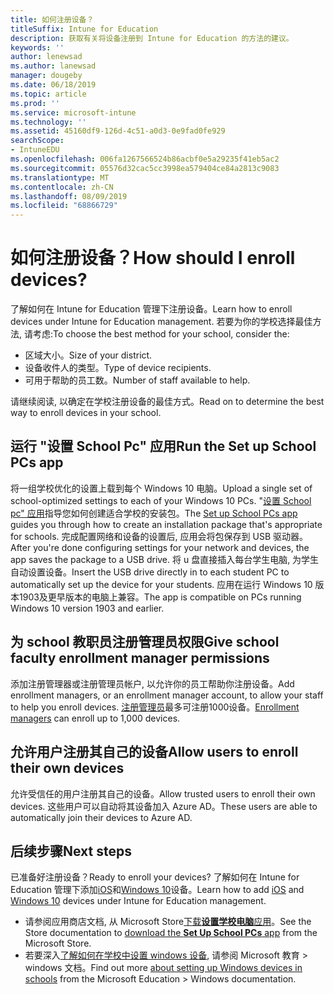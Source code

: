 ```yaml
---
title: 如何注册设备？
titleSuffix: Intune for Education
description: 获取有关将设备注册到 Intune for Education 的方法的建议。
keywords: ''
author: lenewsad
ms.author: lanewsad
manager: dougeby
ms.date: 06/18/2019
ms.topic: article
ms.prod: ''
ms.service: microsoft-intune
ms.technology: ''
ms.assetid: 45160df9-126d-4c51-a0d3-0e9fad0fe929
searchScope:
- IntuneEDU
ms.openlocfilehash: 006fa1267566524b86acbf0e5a29235f41eb5ac2
ms.sourcegitcommit: 05576d32cac5cc3998ea579404ce84a2813c9083
ms.translationtype: MT
ms.contentlocale: zh-CN
ms.lasthandoff: 08/09/2019
ms.locfileid: "68866729"
---
```

# <a name="how-should-i-enroll-devices"></a><span data-ttu-id="a3c57-103">如何注册设备？</span><span class="sxs-lookup"><span data-stu-id="a3c57-103">How should I enroll devices?</span></span>

<span data-ttu-id="a3c57-104">了解如何在 Intune for Education 管理下注册设备。</span><span class="sxs-lookup"><span data-stu-id="a3c57-104">Learn how to enroll devices under Intune for Education management.</span></span> <span data-ttu-id="a3c57-105">若要为你的学校选择最佳方法, 请考虑:</span><span class="sxs-lookup"><span data-stu-id="a3c57-105">To choose the best method for your school, consider the:</span></span>  
* <span data-ttu-id="a3c57-106">区域大小。</span><span class="sxs-lookup"><span data-stu-id="a3c57-106">Size of your district.</span></span>    
* <span data-ttu-id="a3c57-107">设备收件人的类型。</span><span class="sxs-lookup"><span data-stu-id="a3c57-107">Type of device recipients.</span></span>    
* <span data-ttu-id="a3c57-108">可用于帮助的员工数。</span><span class="sxs-lookup"><span data-stu-id="a3c57-108">Number of staff available to help.</span></span>   
 
<span data-ttu-id="a3c57-109">请继续阅读, 以确定在学校注册设备的最佳方式。</span><span class="sxs-lookup"><span data-stu-id="a3c57-109">Read on to determine the best way to enroll devices in your school.</span></span>    

## <a name="run-the-set-up-school-pcs-app"></a><span data-ttu-id="a3c57-110">运行 "设置 School Pc" 应用</span><span class="sxs-lookup"><span data-stu-id="a3c57-110">Run the Set up School PCs app</span></span> 
<span data-ttu-id="a3c57-111">将一组学校优化的设置上载到每个 Windows 10 电脑。</span><span class="sxs-lookup"><span data-stu-id="a3c57-111">Upload a single set of school-optimized settings to each of your Windows 10 PCs.</span></span> <span data-ttu-id="a3c57-112">"[设置 School pc" 应用](https://docs.microsoft.com/education/windows/use-set-up-school-pcs-app)指导您如何创建适合学校的安装包。</span><span class="sxs-lookup"><span data-stu-id="a3c57-112">The [Set up School PCs app](https://docs.microsoft.com/education/windows/use-set-up-school-pcs-app) guides you through how to create an installation package that's appropriate for schools.</span></span> <span data-ttu-id="a3c57-113">完成配置网络和设备的设置后, 应用会将包保存到 USB 驱动器。</span><span class="sxs-lookup"><span data-stu-id="a3c57-113">After you're done configuring settings for your network and devices, the app saves the package to a USB drive.</span></span> <span data-ttu-id="a3c57-114">将 u 盘直接插入每台学生电脑, 为学生自动设置设备。</span><span class="sxs-lookup"><span data-stu-id="a3c57-114">Insert the USB drive directly in to each student PC to automatically set up the device for your students.</span></span> <span data-ttu-id="a3c57-115">应用在运行 Windows 10 版本1903及更早版本的电脑上兼容。</span><span class="sxs-lookup"><span data-stu-id="a3c57-115">The app is compatible on PCs running Windows 10 version 1903 and earlier.</span></span>

## <a name="give-school-faculty-enrollment-manager-permissions"></a><span data-ttu-id="a3c57-116">为 school 教职员注册管理员权限</span><span class="sxs-lookup"><span data-stu-id="a3c57-116">Give school faculty enrollment manager permissions</span></span>
<span data-ttu-id="a3c57-117">添加注册管理器或注册管理员帐户, 以允许你的员工帮助你注册设备。</span><span class="sxs-lookup"><span data-stu-id="a3c57-117">Add enrollment managers, or an enrollment manager account, to allow your staff to help you enroll devices.</span></span> <span data-ttu-id="a3c57-118">[注册管理员](add-enrollment-managers.md)最多可注册1000设备。</span><span class="sxs-lookup"><span data-stu-id="a3c57-118">[Enrollment managers](add-enrollment-managers.md) can enroll up to 1,000 devices.</span></span>  

## <a name="allow-users-to-enroll-their-own-devices"></a><span data-ttu-id="a3c57-119">允许用户注册其自己的设备</span><span class="sxs-lookup"><span data-stu-id="a3c57-119">Allow users to enroll their own devices</span></span>
<span data-ttu-id="a3c57-120">允许受信任的用户注册其自己的设备。</span><span class="sxs-lookup"><span data-stu-id="a3c57-120">Allow trusted users to enroll their own devices.</span></span> <span data-ttu-id="a3c57-121">这些用户可以自动将其设备加入 Azure AD。</span><span class="sxs-lookup"><span data-stu-id="a3c57-121">These users are able to automatically join their devices to Azure AD.</span></span>  

## <a name="next-steps"></a><span data-ttu-id="a3c57-122">后续步骤</span><span class="sxs-lookup"><span data-stu-id="a3c57-122">Next steps</span></span>  

<span data-ttu-id="a3c57-123">已准备好注册设备？</span><span class="sxs-lookup"><span data-stu-id="a3c57-123">Ready to enroll your devices?</span></span> <span data-ttu-id="a3c57-124">了解如何在 Intune for Education 管理下添加[iOS](add-devices-ios-edu.md)和[Windows 10](add-devices-windows.md)设备。</span><span class="sxs-lookup"><span data-stu-id="a3c57-124">Learn how to add [iOS](add-devices-ios-edu.md) and [Windows 10](add-devices-windows.md) devices under Intune for Education management.</span></span>  

* <span data-ttu-id="a3c57-125">请参阅应用商店文档, 从 Microsoft Store[下载**设置学校电脑**应用](https://www.microsoft.com/store/p/set-up-school-pcs/9nblggh4ls40)。</span><span class="sxs-lookup"><span data-stu-id="a3c57-125">See the Store documentation to [download the **Set Up School PCs** app](https://www.microsoft.com/store/p/set-up-school-pcs/9nblggh4ls40) from the Microsoft Store.</span></span> 
* <span data-ttu-id="a3c57-126">若要深入[了解如何在学校中设置 windows 设备](https://docs.microsoft.com/education/windows/set-up-windows-10), 请参阅 Microsoft 教育 > windows 文档。</span><span class="sxs-lookup"><span data-stu-id="a3c57-126">Find out more [about setting up Windows devices in schools](https://docs.microsoft.com/education/windows/set-up-windows-10) from the Microsoft Education > Windows documentation.</span></span>

